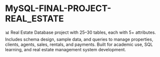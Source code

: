 # MySQL-FINAL-PROJECT-REAL_ESTATE
📊 Real Estate Database project with 25–30 tables, each with 5+ attributes. Includes schema design, sample data, and queries to manage properties, clients, agents, sales, rentals, and payments. Built for academic use, SQL learning, and real estate management system development.
